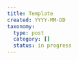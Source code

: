 ```yaml
---
title: Template
created: YYYY-MM-DD
taxonomy:
  type: post
  category: []
  status: in progress
---
```

